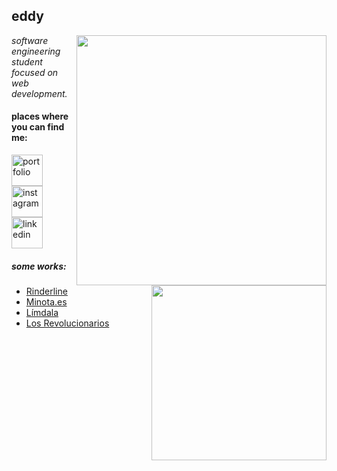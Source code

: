 <h2>eddy</h2>

<img align='right' src="https://github-readme-stats-sigma-five.vercel.app/api?username=eddy3o&show_icons=true&theme=dracula" width="400"> 

<p><em>software engineering student<br>
    focused on web development.
</em></p>

<h4 align="left">places where you can find me:</h4>
<p align="left">
    <a href="https://imeddy.vercel.app/" target="blank"><img align="center" src="https://www.svgrepo.com/show/46233/coffee-icon.svg" alt="portfolio" height="50" width="50" /></a>
    <a href="https://www.instagram.com/eddy3o/" target="blank"><img align="center" src="https://www.svgrepo.com/show/30539/instagram-logo.svg" alt="instagram" height="50" width="50" /></a>
    <a href="https://www.linkedin.com/in/eddy-gg/" target="blank"><img align="center" src="https://www.svgrepo.com/download/107799/linkedin.svg" alt="linkedin" height="50" width="50" /></a>
</p>

<img align="right" src="https://github-readme-stats.vercel.app/api/top-langs/?username=eddy3o&layout=compact&show_icons=true&theme=cobalt" width="280" /> 

<h5>some works:</h5>

- <a href="https://github.com/eddy3o/rinderline">Rinderline</a>
- <a href="https://github.com/minotaes/minotaes-webapp">Minota.es</a>
- <a href="https://github.com/M0ORI/limdala">Límdala</a>
- <a href="https://github.com/M0ORI/los_revolucionarios">Los Revolucionarios</a>

